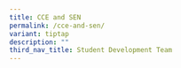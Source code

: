 ```yaml
---
title: CCE and SEN
permalink: /cce-and-sen/
variant: tiptap
description: ""
third_nav_title: Student Development Team
---
```

